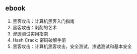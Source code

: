 ## ebook
1. 黑客攻击：计算机黑客入门指南
2. 黑客攻击：剥削的艺术
3. 渗透测试实用指南
4. Hash Crack: 密码破解手册
5. 黑客攻击：计算机黑客攻击，安全测试，渗透测试和基本安全
